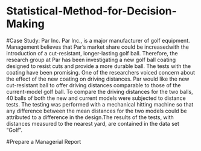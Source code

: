 # Statistical-Method-for-Decision-Making

#Case Study: Par Inc.
Par Inc., is a major manufacturer of golf equipment. Management believes that Par’s market share could be increasedwith the introduction of a cut-resistant, 
longer-lasting golf ball. Therefore, the research group at Par has been investigating a new golf ball coating designed to resist cuts and provide a more 
durable ball. The tests with the coating have been promising. One of the researchers voiced concern about the effect of the new coating on driving distances.
Par would like the new cut-resistant ball to offer driving distances comparable to those of the current-model golf ball. To compare the driving distances 
for the two balls, 40 balls of both the new and current models were subjected to distance tests. The testing was performed with a mechanical hitting machine 
so that any difference between the mean distances for the two models could be attributed to a difference in the design.The results of the tests, with distances 
measured to the nearest yard, are contained in the data set “Golf”. 

#Prepare a Managerial Report
